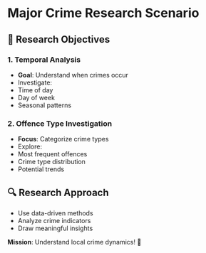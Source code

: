 # Major Crime Research Scenario

## 🎯 Research Objectives

### 1. Temporal Analysis
- **Goal**: Understand when crimes occur
- Investigate:
- Time of day
- Day of week
- Seasonal patterns

### 2. Offence Type Investigation
- **Focus**: Categorize crime types
- Explore:
- Most frequent offences
- Crime type distribution
- Potential trends

## 🔍 Research Approach
- Use data-driven methods
- Analyze crime indicators
- Draw meaningful insights

**Mission**: Understand local crime dynamics! 🚨

